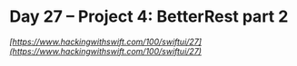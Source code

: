 # Day 27 – Project 4: BetterRest part 2

_[https://www.hackingwithswift.com/100/swiftui/27](https://www.hackingwithswift.com/100/swiftui/27)_
